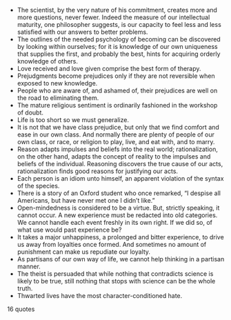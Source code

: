  - The scientist, by the very nature of his commitment, creates more and more questions, never fewer. Indeed the measure of our intellectual maturity, one philosopher suggests, is our capacity to feel less and less satisfied with our answers to better problems.
 - The outlines of the needed psychology of becoming can be discovered by looking within ourselves; for it is knowledge of our own uniqueness that supplies the first, and probably the best, hints for acquiring orderly knowledge of others.
 - Love received and love given comprise the best form of therapy.
 - Prejudgments become prejudices only if they are not reversible when exposed to new knowledge.
 - People who are aware of, and ashamed of, their prejudices are well on the road to eliminating them.
 - The mature religious sentiment is ordinarily fashioned in the workshop of doubt.
 - Life is too short so we must generalize.
 - It is not that we have class prejudice, but only that we find comfort and ease in our own class. And normally there are plenty of people of our own class, or race, or religion to play, live, and eat with, and to marry.
 - Reason adapts impulses and beliefs into the real world; rationalization, on the other hand, adapts the concept of reality to the impulses and beliefs of the individual. Reasoning discovers the true cause of our acts, rationalization finds good reasons for justifying our acts.
 - Each person is an idiom unto himself, an apparent violation of the syntax of the species.
 - There is a story of an Oxford student who once remarked, “I despise all Americans, but have never met one I didn’t like.”
 - Open-mindedness is considered to be a virtue. But, strictly speaking, it cannot occur. A new experience must be redacted into old categories. We cannot handle each event freshly in its own right. If we did so, of what use would past experience be?
 - It takes a major unhappiness, a prolonged and bitter experience, to drive us away from loyalties once formed. And sometimes no amount of punishment can make us repudiate our loyalty.
 - As partisans of our own way of life, we cannot help thinking in a partisan manner.
 - The theist is persuaded that while nothing that contradicts science is likely to be true, still nothing that stops with science can be the whole truth.
 - Thwarted lives have the most character-conditioned hate.

16 quotes